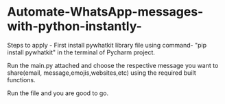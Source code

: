 # Automate-WhatsApp-messages-with-python-instantly-

Steps to apply - 
First install pywhatkit library file using command- "pip install pywhatkit" in the terminal of Pycharm project.

Run the main.py attached and choose the respective message you want to share(email, message,emojis,websites,etc) using the required built functions.

Run the file and you are good to go.
